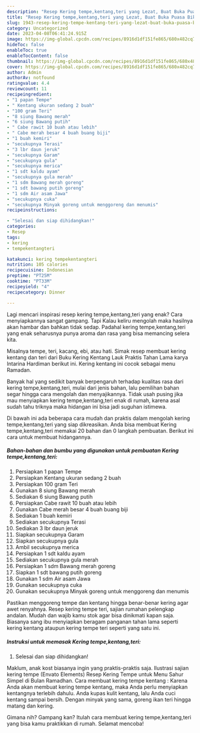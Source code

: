 ```yaml
---
description: "Resep Kering tempe,kentang,teri yang Lezat, Buat Buka Puasa Bikin Ngiler"
title: "Resep Kering tempe,kentang,teri yang Lezat, Buat Buka Puasa Bikin Ngiler"
slug: 1943-resep-kering-tempe-kentang-teri-yang-lezat-buat-buka-puasa-bikin-ngiler
category: Uncategorized
date: 2023-04-08T06:41:24.915Z
image: https://img-global.cpcdn.com/recipes/8916d1df151fe865/680x482cq70/kering-tempekentangteri-foto-resep-utama.jpg
hideToc: false
enableToc: true
enableTocContent: false
thumbnail: https://img-global.cpcdn.com/recipes/8916d1df151fe865/680x482cq70/kering-tempekentangteri-foto-resep-utama.jpg
cover: https://img-global.cpcdn.com/recipes/8916d1df151fe865/680x482cq70/kering-tempekentangteri-foto-resep-utama.jpg
author: Admin
authorAv: notfound
ratingvalue: 4.4
reviewcount: 11
recipeingredient:
- "1 papan Tempe"
- " Kentang ukuran sedang 2 buah"
- "100 gram Teri"
- "8 siung Bawang merah"
- "6 siung Bawang putih"
- " Cabe rawit 10 buah atau lebih"
- " Cabe merah besar 4 buah buang biji"
- "1 buah kemiri"
- "secukupnya Terasi"
- "3 lbr daun jeruk"
- "secukupnya Garam"
- "secukupnya gula"
- "secukupnya merica"
- "1 sdt kaldu ayam"
- "secukupnya gula merah"
- "1 sdm Bawang merah goreng"
- "1 sdt bawang putih goreng"
- "1 sdm Air asam Jawa"
- "secukupnya cuka"
- "secukupnya Minyak goreng untuk menggoreng dan menumis"
recipeinstructions:

- "Selesai dan siap dihidangkan!"
categories:
- Resep
tags:
- kering
- tempekentangteri

katakunci: kering tempekentangteri 
nutrition: 105 calories
recipecuisine: Indonesian
preptime: "PT25M"
cooktime: "PT33M"
recipeyield: "4"
recipecategory: Dinner

---
```



Lagi mencari inspirasi resep kering tempe,kentang,teri yang enak? Cara menyiapkannya sangat gampang. Tapi Kalau keliru mengolah maka hasilnya akan hambar dan bahkan tidak sedap. Padahal kering tempe,kentang,teri yang enak seharusnya punya aroma dan rasa yang bisa memancing selera kita.


Misalnya tempe, teri, kacang, ebi, atau hati. Simak resep membuat kering kentang dan teri dari Buku Kering Kentang Lauk Praktis Tahan Lama karya Intarina Hardiman berikut ini. Kering kentang ini cocok sebagai menu Ramadan.

Banyak hal yang sedikit banyak berpengaruh terhadap kualitas rasa dari kering tempe,kentang,teri, mulai dari jenis bahan, lalu pemilihan bahan segar hingga cara mengolah dan menyajikannya. Tidak usah pusing jika mau menyiapkan kering tempe,kentang,teri enak di rumah, karena asal sudah tahu triknya maka hidangan ini bisa jadi suguhan istimewa.


Di bawah ini ada beberapa cara mudah dan praktis dalam mengolah kering tempe,kentang,teri yang siap dikreasikan. Anda bisa membuat Kering tempe,kentang,teri memakai 20 bahan dan 0 langkah pembuatan. Berikut ini cara untuk membuat hidangannya.

<!--inarticleads1-->

##### Bahan-bahan dan bumbu yang digunakan untuk pembuatan Kering tempe,kentang,teri:

1. Persiapkan 1 papan Tempe
1. Persiapkan  Kentang ukuran sedang 2 buah
1. Persiapkan 100 gram Teri
1. Gunakan 8 siung Bawang merah
1. Sediakan 6 siung Bawang putih
1. Persiapkan  Cabe rawit 10 buah atau lebih
1. Gunakan  Cabe merah besar 4 buah buang biji
1. Sediakan 1 buah kemiri
1. Sediakan secukupnya Terasi
1. Sediakan 3 lbr daun jeruk
1. Siapkan secukupnya Garam
1. Siapkan secukupnya gula
1. Ambil secukupnya merica
1. Persiapkan 1 sdt kaldu ayam
1. Sediakan secukupnya gula merah
1. Persiapkan 1 sdm Bawang merah goreng
1. Siapkan 1 sdt bawang putih goreng
1. Gunakan 1 sdm Air asam Jawa
1. Gunakan secukupnya cuka
1. Gunakan secukupnya Minyak goreng untuk menggoreng dan menumis


Pastikan menggoreng tempe dan kentang hingga benar-benar kering agar awet renyahnya. Resep kering tempe teri, sajian rumahan pelengkap andalan. Mudah dan wajib kamu stok agar bisa dinikmati kapan saja. Biasanya sang ibu menyiapkan beragam panganan tahan lama seperti kering kentang ataupun kering tempe teri seperti yang satu ini. 

<!--inarticleads2-->

##### Instruksi untuk memasak Kering tempe,kentang,teri:


1. Selesai dan siap dihidangkan!

Maklum, anak kost biasanya ingin yang praktis-praktis saja. Ilustrasi sajian kering tempe (Envato Elements) Resep Kering Tempe untuk Menu Sahur Simpel di Bulan Ramadhan. Cara membuat kering tempe kentang : Karena Anda akan membuat kering tempe kentang, maka Anda perlu menyiapkan kentangnya terlebih dahulu. Anda kupas kulit kentang, lalu Anda cuci kentang sampai bersih. Dengan minyak yang sama, goreng ikan teri hingga matang dan kering. 

Gimana nih? Gampang kan? Itulah cara membuat kering tempe,kentang,teri yang bisa kamu praktikkan di rumah. Selamat mencoba!
